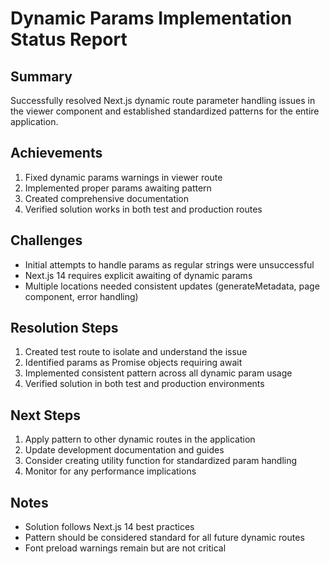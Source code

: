 # Dynamic Params Implementation Status Report

## Summary
Successfully resolved Next.js dynamic route parameter handling issues in the viewer component and established standardized patterns for the entire application.

## Achievements
1. Fixed dynamic params warnings in viewer route
2. Implemented proper params awaiting pattern
3. Created comprehensive documentation
4. Verified solution works in both test and production routes

## Challenges
- Initial attempts to handle params as regular strings were unsuccessful
- Next.js 14 requires explicit awaiting of dynamic params
- Multiple locations needed consistent updates (generateMetadata, page component, error handling)

## Resolution Steps
1. Created test route to isolate and understand the issue
2. Identified params as Promise objects requiring await
3. Implemented consistent pattern across all dynamic param usage
4. Verified solution in both test and production environments

## Next Steps
1. Apply pattern to other dynamic routes in the application
2. Update development documentation and guides
3. Consider creating utility function for standardized param handling
4. Monitor for any performance implications

## Notes
- Solution follows Next.js 14 best practices
- Pattern should be considered standard for all future dynamic routes
- Font preload warnings remain but are not critical 